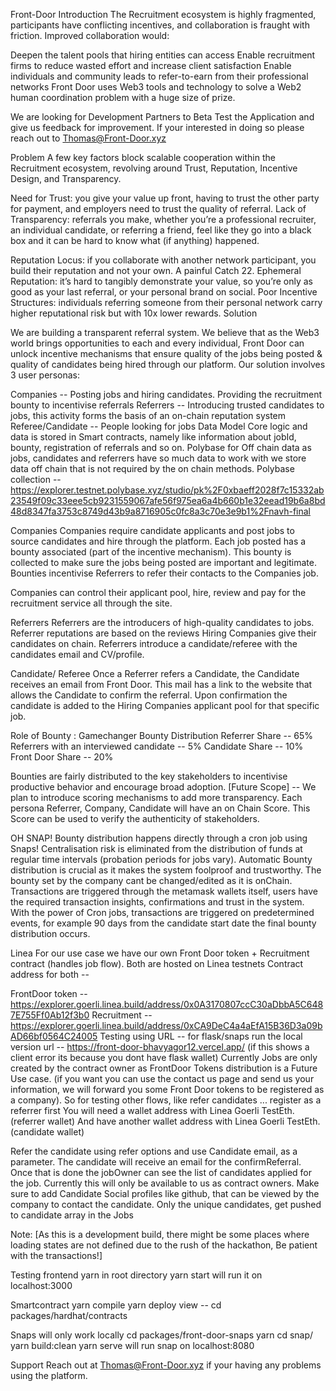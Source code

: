 Front-Door
Introduction
The Recruitment ecosystem is highly fragmented, participants have conflicting incentives, and collaboration is fraught with friction. Improved collaboration would:

Deepen the talent pools that hiring entities can access
Enable recruitment firms to reduce wasted effort and increase client satisfaction
Enable individuals and community leads to refer-to-earn from their professional networks Front Door uses Web3 tools and technology to solve a Web2 human coordination problem with a huge size of prize.

We are looking for Development Partners to Beta Test the Application and give us feedback for improvement. If your interested in doing so please reach out to Thomas@Front-Door.xyz

Problem
A few key factors block scalable cooperation within the Recruitment ecosystem, revolving around Trust, Reputation, Incentive Design, and Transparency.

Need for Trust: you give your value up front, having to trust the other party for payment, and employers need to trust the quality of referral.
Lack of Transparency: referrals you make, whether you’re a professional recruiter, an individual candidate, or referring a friend, feel like they go into a black box and it can be hard to know what (if anything) happened.

Reputation Locus: if you collaborate with another network participant, you build their reputation and not your own. A painful Catch 22.
Ephemeral Reputation: it’s hard to tangibly demonstrate your value, so you’re only as good as your last referral, or your personal brand on social.
Poor Incentive Structures: individuals referring someone from their personal network carry higher reputational risk but with 10x lower rewards.
Solution

We are building a transparent referral system. We believe that as the Web3 world brings opportunities to each and every individual, Front Door can unlock incentive mechanisms that ensure quality of the jobs being posted & quality of candidates being hired through our platform. Our solution involves 3 user personas:

Companies -- Posting jobs and hiring candidates. Providing the recruitment bounty to incentivise referrals
Referrers -- Introducing trusted candidates to jobs, this activity forms the basis of an on-chain reputation system
Referee/Candidate -- People looking for jobs
Data Model
Core logic and data is stored in Smart contracts, namely like information about jobId, bounty, registration of referrals and so on. Polybase for Off chain data as jobs, candidates and referrers have so much data to work with we store data off chain that is not required by the on chain methods. Polybase collection -- https://explorer.testnet.polybase.xyz/studio/pk%2F0xbaeff2028f7c15332ab23549f09c33eee5cb9231559067afe56f975ea6a4b660b1e32eead19b6a8bd48d8347fa3753c8749d43b9a8716905c0fc8a3c70e3e9b1%2Fnavh-final

Companies
Companies require candidate applicants and post jobs to source candidates and hire through the platform. Each job posted has a bounty associated (part of the incentive mechanism). This bounty is collected to make sure the jobs being posted are important and legitimate. Bounties incentivise Referrers to refer their contacts to the Companies job.

Companies can control their applicant pool, hire, review and pay for the recruitment service all through the site.

Referrers
Referrers are the introducers of high-quality candidates to jobs. Referrer reputations are based on the reviews Hiring Companies give their candidates on chain. Referrers introduce a candidate/referee with the candidates email and CV/profile.

Candidate/ Referee
Once a Referrer refers a Candidate, the Candidate receives an email from Front Door. This mail has a link to the website that allows the Candidate to confirm the referral. Upon confirmation the candidate is added to the Hiring Companies applicant pool for that specific job.

Role of Bounty : Gamechanger
Bounty Distribution
Referrer Share -- 65%
Referrers with an interviewed candidate -- 5%
Candidate Share -- 10%
Front Door Share -- 20%

Bounties are fairly distributed to the key stakeholders to incentivise productive behavior and encourage broad adoption. [Future Scope] -- We plan to introduce scoring mechanisms to add more transparency. Each persona Referrer, Company, Candidate will have an on Chain Score. This Score can be used to verify the authenticity of stakeholders.

OH SNAP!
Bounty distribution happens directly through a cron job using Snaps! Centralisation risk is eliminated from the distribution of funds at regular time intervals (probation periods for jobs vary). Automatic Bounty distribution is crucial as it makes the system foolproof and trustworthy. The bounty set by the company cant be changed/edited as it is onChain. Transactions are triggered through the metamask wallets itself, users have the required transaction insights, confirmations and trust in the system. With the power of Cron jobs, transactions are triggered on predetermined events, for example 90 days from the candidate start date the final bounty distribution occurs.

Linea
For our use case we have our own Front Door token + Recruitment contract (handles job flow). Both are hosted on Linea testnets Contract address for both --

FrontDoor token -- https://explorer.goerli.linea.build/address/0x0A3170807ccC30aDbbA5C6487E755Ff0Ab12f3b0
Recruitment -- https://explorer.goerli.linea.build/address/0xCA9DeC4a4aEfA15B36D3a09bAD66bf0564C24005
Testing using URL -- for flask/snaps run the local version
url -- https://front-door-bhavyagor12.vercel.app/ (if this shows a client error its because you dont have flask wallet) Currently Jobs are only created by the contract owner as FrontDoor Tokens distribution is a Future Use case. (if you want you can use the contact us page and send us your information, we will forward you some Front Door tokens to be registered as a company). So for testing other flows, like refer candidates ... register as a referrer first You will need a wallet address with Linea Goerli TestEth. (referrer wallet) And have another wallet address with Linea Goerli TestEth. (candidate wallet)

Refer the candidate using refer options and use Candidate email, as a parameter. The candidate will receive an email for the confirmReferral. Once that is done the jobOwner can see the list of candidates applied for the job. Currently this will only be available to us as contract owners. Make sure to add Candidate Social profiles like github, that can be viewed by the company to contact the candidate. Only the unique candidates, get pushed to candidate array in the Jobs

Note: [As this is a development build, there might be some places where loading states are not defined due to the rush of the hackathon, Be patient with the transactions!]

Testing frontend
yarn in root directory yarn start will run it on localhost:3000

Smartcontract
yarn compile yarn deploy view -- cd packages/hardhat/contracts

Snaps will only work locally
cd packages/front-door-snaps yarn cd snap/ yarn build:clean yarn serve will run snap on localhost:8080

Support
Reach out at Thomas@Front-Door.xyz if your having any problems using the platform.
